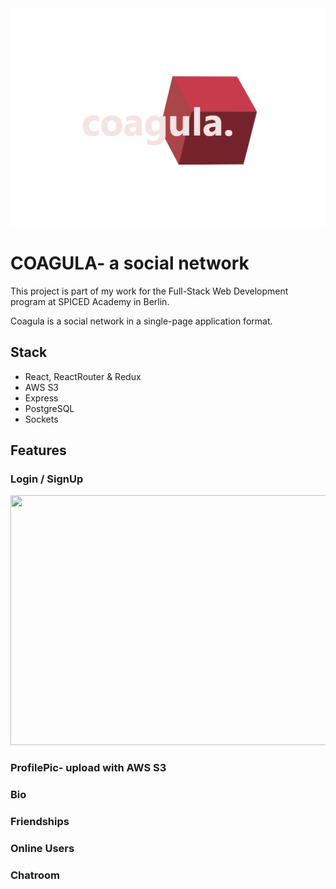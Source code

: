 <img src="public/logo.png">


# COAGULA- a social network

This project is part of my work for the Full-Stack Web Development program at SPICED Academy in Berlin.

Coagula is a social network in a single-page application format. 

## Stack

* React, ReactRouter & Redux 
* AWS S3 
* Express
* PostgreSQL
* Sockets


## Features

### Login / SignUp

<img src="public/coagula1.gif" width= 790 height= 400>

### ProfilePic- upload with AWS S3

### Bio

### Friendships

### Online Users

### Chatroom


